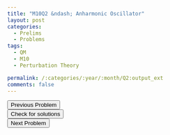 ```yaml
---
title: "M10Q2 &ndash; Anharmonic Oscillator"
layout: post
categories:
  - Prelims
  - Problems
tags:
  - QM
  - M10
  - Perturbation Theory

permalink: /:categories/:year/:month/Q2:output_ext
comments: false
---
```

<object data="2010M2Q.pdf" type="application/pdf" width="100%" height="500"></object>

<div class='navbar'>
	<div float='left'><button onclick="window.location='Q1.html'" >Previous Problem</button></div>
	<div float='center'><button onclick="window.location='https://princetonprelim.com/prelim/25/'">Check for solutions</button></div>
	<div float='right'><button onclick="window.location='Q3.html'" > Next Problem</button></div>
</div>
